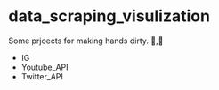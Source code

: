 # data_scraping_visulization
Some prjoects for making hands dirty. :running:,:muscle:
- IG
- Youtube_API
- Twitter_API

